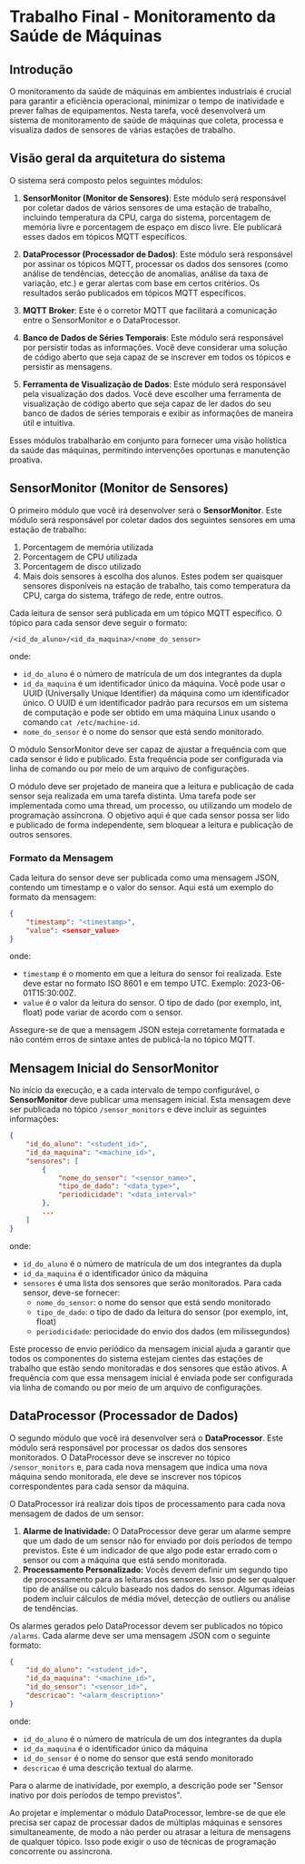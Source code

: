 #  Trabalho Final - Monitoramento da Saúde de Máquinas

## Introdução

O monitoramento da saúde de máquinas em ambientes industriais é crucial para garantir a eficiência operacional, minimizar o tempo de inatividade e prever falhas de equipamentos. Nesta tarefa, você desenvolverá um sistema de monitoramento de saúde de máquinas que coleta, processa e visualiza dados de sensores de várias estações de trabalho.

## Visão geral da arquitetura do sistema

O sistema será composto pelos seguintes módulos:

1. **SensorMonitor (Monitor de Sensores)**: Este módulo será responsável por coletar dados de vários sensores de uma estação de trabalho, incluindo temperatura da CPU, carga do sistema, porcentagem de memória livre e porcentagem de espaço em disco livre. Ele publicará esses dados em tópicos MQTT específicos.

2. **DataProcessor (Processador de Dados)**: Este módulo será responsável por assinar os tópicos MQTT, processar os dados dos sensores (como análise de tendências, detecção de anomalias, análise da taxa de variação, etc.) e gerar alertas com base em certos critérios. Os resultados serão publicados em tópicos MQTT específicos.

3. **MQTT Broker**: Este é o corretor MQTT que facilitará a comunicação entre o SensorMonitor e o DataProcessor.

4. **Banco de Dados de Séries Temporais**: Este módulo será responsável por persistir todas as informações. Você deve considerar uma solução de código aberto que seja capaz de se inscrever em todos os tópicos e persistir as mensagens.

5. **Ferramenta de Visualização de Dados**: Este módulo será responsável pela visualização dos dados. Você deve escolher uma ferramenta de visualização de código aberto que seja capaz de ler dados do seu banco de dados de séries temporais e exibir as informações de maneira útil e intuitiva.

Esses módulos trabalharão em conjunto para fornecer uma visão holística da saúde das máquinas, permitindo intervenções oportunas e manutenção proativa.



## SensorMonitor (Monitor de Sensores)

O primeiro módulo que você irá desenvolver será o **SensorMonitor**. Este módulo será responsável por coletar dados dos seguintes sensores em uma estação de trabalho:

1. Porcentagem de memória utilizada
2. Porcentagem de CPU utilizada
3. Porcentagem de disco utilizado
4. Mais dois sensores à escolha dos alunos. Estes podem ser quaisquer sensores disponíveis na estação de trabalho, tais como temperatura da CPU, carga do sistema, tráfego de rede, entre outros.

Cada leitura de sensor será publicada em um tópico MQTT específico. O tópico para cada sensor deve seguir o formato:

```
/<id_do_aluno>/<id_da_maquina>/<nome_do_sensor>
```
onde:

- `id_do_aluno` é o número de matrícula de um dos integrantes da dupla
- `id_da_maquina` é um identificador único da máquina. Você pode usar o UUID (Universally Unique Identifier) da máquina como um identificador único. O UUID é um identificador padrão para recursos em um sistema de computação e pode ser obtido em uma máquina Linux usando o comando `cat /etc/machine-id`.
- `nome_do_sensor` é o nome do sensor que está sendo monitorado.

O módulo SensorMonitor deve ser capaz de ajustar a frequência com que cada sensor é lido e publicado. Esta frequência pode ser configurada via linha de comando ou por meio de um arquivo de configurações. 

O módulo deve ser projetado de maneira que a leitura e publicação de cada sensor seja realizada em uma tarefa distinta. Uma tarefa pode ser implementada como uma thread, um processo, ou utilizando um modelo de programação assíncrona. O objetivo aqui é que cada sensor possa ser lido e publicado de forma independente, sem bloquear a leitura e publicação de outros sensores.

### Formato da Mensagem

Cada leitura do sensor deve ser publicada como uma mensagem JSON, contendo um timestamp e o valor do sensor. Aqui está um exemplo do formato da mensagem:

```json
{
    "timestamp": "<timestamp>",
    "value": <sensor_value>
}
```

onde:

- `timestamp` é o momento em que a leitura do sensor foi realizada. Este deve estar no formato ISO 8601 e em tempo UTC. Exemplo: 2023-06-01T15:30:00Z.
- `value` é o valor da leitura do sensor. O tipo de dado (por exemplo, int, float) pode variar de acordo com o sensor.

Assegure-se de que a mensagem JSON esteja corretamente formatada e não contém erros de sintaxe antes de publicá-la no tópico MQTT.

## Mensagem Inicial do SensorMonitor

No início da execução, e a cada intervalo de tempo configurável, o **SensorMonitor** deve publicar uma mensagem inicial. Esta mensagem deve ser publicada no tópico `/sensor_monitors` e deve incluir as seguintes informações:

```json
{
    "id_do_aluno": "<student_id>",
    "id_da_maquina": "<machine_id>",
    "sensores": [
        {
            "nome_do_sensor": "<sensor_name>",
            "tipo_de_dado": "<data_type>",
            "periodicidade": "<data_interval>"
        },
        ...
    ]
}
```

onde:

- `id_do_aluno` é o número de matrícula de um dos integrantes da dupla
- `id_da_maquina` é o identificador único da máquina
- `sensores` é uma lista dos sensores que serão monitorados. Para cada sensor, deve-se fornecer:
  - `nome_do_sensor`: o nome do sensor que está sendo monitorado
  - `tipo_de_dado`: o tipo de dado da leitura do sensor (por exemplo, int, float)
  -  `periodicidade`: periocidade do envio dos dados (em milissegundos)

Este processo de envio periódico da mensagem inicial ajuda a garantir que todos os componentes do sistema estejam cientes das estações de trabalho que estão sendo monitoradas e dos sensores que estão ativos. A frequência com que essa mensagem inicial é enviada pode ser configurada via linha de comando ou por meio de um arquivo de configurações.

## DataProcessor (Processador de Dados)

O segundo módulo que você irá desenvolver será o **DataProcessor**. Este módulo será responsável por processar os dados dos sensores monitorados. O DataProcessor deve se inscrever no tópico `/sensor_monitors` e, para cada nova mensagem que indica uma nova máquina sendo monitorada, ele deve se inscrever nos tópicos correspondentes para cada sensor da máquina.

O DataProcessor irá realizar dois tipos de processamento para cada nova mensagem de dados de um sensor:

1. **Alarme de Inatividade:** O DataProcessor deve gerar um alarme sempre que um dado de um sensor não for enviado por dois períodos de tempo previstos. Este é um indicador de que algo pode estar errado com o sensor ou com a máquina que está sendo monitorada.
2. **Processamento Personalizado:** Vocês devem definir um segundo tipo de processamento para as leituras dos sensores. Isso pode ser qualquer tipo de análise ou cálculo baseado nos dados do sensor. Algumas ideias podem incluir cálculos de média móvel, detecção de outliers ou análise de tendências.

Os alarmes gerados pelo DataProcessor devem ser publicados no tópico `/alarms`. Cada alarme deve ser uma mensagem JSON com o seguinte formato:

```json
{
    "id_do_aluno": "<student_id>",
    "id_da_maquina": "<machine_id>",
    "id_do_sensor": "<sensor_id>",
    "descricao": "<alarm_description>"
}
```
onde:

- `id_do_aluno` é o número de matrícula de um dos integrantes da dupla
- `id_da_maquina` é o identificador único da máquina
- `id_do_sensor` é o nome do sensor que está sendo monitorado
- `descricao` é uma descrição textual do alarme. 
 
Para o alarme de inatividade, por exemplo, a descrição pode ser "Sensor inativo por dois períodos de tempo previstos".

Ao projetar e implementar o módulo DataProcessor, lembre-se de que ele precisa ser capaz de processar dados de múltiplas máquinas e sensores simultaneamente, de modo a não perder ou atrasar a leitura de mensagens de qualquer tópico. Isso pode exigir o uso de técnicas de programação concorrente ou assíncrona.
